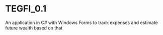 # TEGFI_0.1
An application in C# with Windows Forms to track expenses and estimate future wealth based on that

